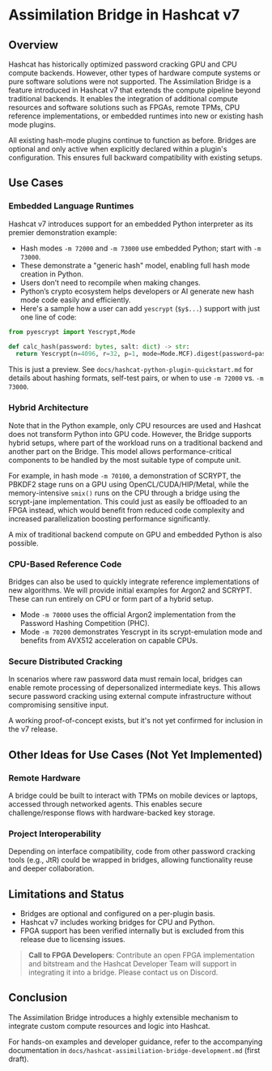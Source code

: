 # Assimilation Bridge in Hashcat v7

## Overview

Hashcat has historically optimized password cracking GPU and CPU compute backends. However, other types of hardware compute systems or pure software solutions were not supported. The Assimilation Bridge is a feature introduced in Hashcat v7 that extends the compute pipeline beyond traditional backends. It enables the integration of additional compute resources and software solutions such as FPGAs, remote TPMs, CPU reference implementations, or embedded runtimes into new or existing hash mode plugins.

All existing hash-mode plugins continue to function as before. Bridges are optional and only active when explicitly declared within a plugin's configuration. This ensures full backward compatibility with existing setups.

## Use Cases

### Embedded Language Runtimes

Hashcat v7 introduces support for an embedded Python interpreter as its premier demonstration example:

- Hash modes `-m 72000` and `-m 73000` use embedded Python; start with `-m 73000`.
- These demonstrate a "generic hash" model, enabling full hash mode creation in Python.
- Users don’t need to recompile when making changes.
- Python’s crypto ecosystem helps developers or AI generate new hash mode code easily and efficiently.
- Here's a sample how a user can add `yescrypt` (`$y$...`) support with just one line of code:

```python
from pyescrypt import Yescrypt,Mode

def calc_hash(password: bytes, salt: dict) -> str:
  return Yescrypt(n=4096, r=32, p=1, mode=Mode.MCF).digest(password=password, settings=hcshared.get_salt_buf(salt)).decode('utf8')
```

This is just a preview. See `docs/hashcat-python-plugin-quickstart.md` for details about hashing formats, self-test pairs, or when to use `-m 72000` vs. `-m 73000`.

### Hybrid Architecture

Note that in the Python example, only CPU resources are used and Hashcat does not transform Python into GPU code. However, the Bridge supports hybrid setups, where part of the workload runs on a traditional backend and another part on the Bridge. This model allows performance-critical components to be handled by the most suitable type of compute unit.

For example, in hash mode `-m 70100`, a demonstration of SCRYPT, the PBKDF2 stage runs on a GPU using OpenCL/CUDA/HIP/Metal, while the memory-intensive `smix()` runs on the CPU through a bridge using the scrypt-jane implementation. This could just as easily be offloaded to an FPGA instead, which would benefit from reduced code complexity and increased parallelization boosting performance significantly.

A mix of traditional backend compute on GPU and embedded Python is also possible.

### CPU-Based Reference Code

Bridges can also be used to quickly integrate reference implementations of new algorithms. We will provide initial examples for Argon2 and SCRYPT. These can run entirely on CPU or form part of a hybrid setup.

- Mode `-m 70000` uses the official Argon2 implementation from the Password Hashing Competition (PHC).
- Mode `-m 70200` demonstrates Yescrypt in its scrypt-emulation mode and benefits from AVX512 acceleration on capable CPUs.

### Secure Distributed Cracking

In scenarios where raw password data must remain local, bridges can enable remote processing of depersonalized intermediate keys. This allows secure password cracking using external compute infrastructure without compromising sensitive input.

A working proof-of-concept exists, but it's not yet confirmed for inclusion in the v7 release.

## Other Ideas for Use Cases (Not Yet Implemented)

### Remote Hardware

A bridge could be built to interact with TPMs on mobile devices or laptops, accessed through networked agents. This enables secure challenge/response flows with hardware-backed key storage.

### Project Interoperability

Depending on interface compatibility, code from other password cracking tools (e.g., JtR) could be wrapped in bridges, allowing functionality reuse and deeper collaboration.

## Limitations and Status

- Bridges are optional and configured on a per-plugin basis.
- Hashcat v7 includes working bridges for CPU and Python.
- FPGA support has been verified internally but is excluded from this release due to licensing issues.

> **Call to FPGA Developers**: Contribute an open FPGA implementation and bitstream and the Hashcat Developer Team will support in integrating it into a bridge. Please contact us on Discord.

## Conclusion

The Assimilation Bridge introduces a highly extensible mechanism to integrate custom compute resources and logic into Hashcat.

For hands-on examples and developer guidance, refer to the accompanying documentation in `docs/hashcat-assimiliation-bridge-development.md` (first draft).
